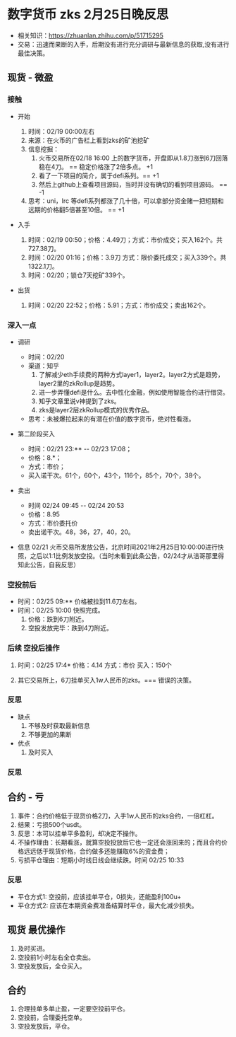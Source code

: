 # 数字货币 zks 2月25日晚反思
- 相关知识：https://zhuanlan.zhihu.com/p/51715295
- 交易：迅速而果断的入手，后期没有进行充分调研与最新信息的获取,没有进行最佳决策。
## 现货 - 微盈
### 接触
- 开始
    1. 时间：02/19 00:00左右
    2. 来源：在火币的广告栏上看到zks的矿池挖矿
    3. 信息挖掘：
        1. 火币交易所在02/18  16:00 上的数字货币，开盘即从1.8刀涨到6刀回落稳在4刀。 == 稳定价格涨了2倍多点。 +1
        2. 看了一下项目的简介，属于defi系列。== +1
        3. 然后上github上查看项目源码，当时并没有确切的看到项目源码。 == -1
    4. 思考：uni，lrc 等defi系列都涨了几十倍，可以拿部分资金赌一把短期和远期的价格翻5倍甚至10倍。 == +1
- 入手
    1. 时间：02/19 00:50；价格：4.49刀；方式：市价成交；买入162个。共727.38刀。
    2. 时间：02/20 01:16；价格：3.9刀 方式：限价委托成交；买入339个。共1322.1刀。
    3. 时间：02/20；锁仓7天挖矿339个。

- 出货
    1. 时间：02/20 22:52；价格：5.91；方式：市价成交；卖出162个。
### 深入一点
- 调研
    - 时间：02/20
    - 渠道：知乎
        1. 了解减少eth手续费的两种方式layer1，layer2。layer2方式是趋势，layer2里的zkRollup是趋势。
        2. 进一步弄懂defi是什么。去中性化金融，例如使用智能合约进行借贷。
        3. 知乎文章里说v神提到了zks。
        4. zks是layer2层zkRollup模式的优秀作品。
    - 思考：未被爆拉起来的有潜在价值的数字货币，绝对性看涨。

- 第二阶段买入
    - 时间：02/21 23:** -- 02/23 17:08；
    - 价格：8.*；
    - 方式：市价；
    - 买入诺干次。61个，60个，43个，116个，85个，70个，38个。
- 卖出
    - 时间 02/24 09:45 -- 02/24 20:53
    - 价格：8.95
    - 方式：市价委托价
    - 卖出诺干次。48，36，27，40，20。
- 信息
02/21 火币交易所发放公告，北京时间2021年2月25日10:00:00进行快照，之后以1:1比例发放空投。（当时未看到此条公告，02/24才从洁哥那里得知此公告，自我反思）

### 空投前后
- 时间：02/25 09:** 价格被拉到11.6刀左右。
- 时间：02/25 10:00 快照完成。
    1. 价格：跌到6刀附近。
    1. 空投发放完毕：跌到4刀附近。
### 后续 空投后操作
1. 时间：02/25 17:4*
价格：4.14
方式：市价
买入：150个

2. 其它交易所上，6刀挂单买入1w人民币的zks。=== 错误的决策。
### 反思
- 缺点
    1. 不够及时获取最新信息
    2. 不够更加的果断
- 优点
    1. 及时买入
### 反思
## 合约 - 亏
1. 事件：合约价格低于现货价格2刀，入手1w人民币的zks合约，一倍杠杠。
2. 结果：亏损500个usdt。
3. 反思：本可以挂单平多盈利，却决定不操作。
4. 不操作理由：长期看涨，就算空投投放后它也一定还会涨回来的；而且合约价格远远低于现货价格，合约做多还能赚取6%的资金费；
5. 亏损平仓理由：短期小时线日线会继续跌。时间 02/25 10:33
### 反思
- 平仓方式1: 空投前，应该挂单平仓，0损失，还能盈利100u+
- 平仓方式2: 应该在本期资金费准备结算时平仓，最大化减少损失。

## 现货 最优操作
1. 及时买进。
2. 空投前1小时左右全仓卖出。
3. 空投发放后，全仓买入。

## 合约
1. 合理挂单多单止盈，一定要空投前平仓。
2. 空投前，合理委托空单。
3. 空投发放后，平仓。
